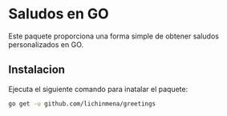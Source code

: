 # Saludos en GO

Este paquete proporciona una forma simple de obtener saludos personalizados en GO.

## Instalacion
Ejecuta el siguiente comando para inatalar el paquete:

```bash
go get -u github.com/lichinmena/greetings
